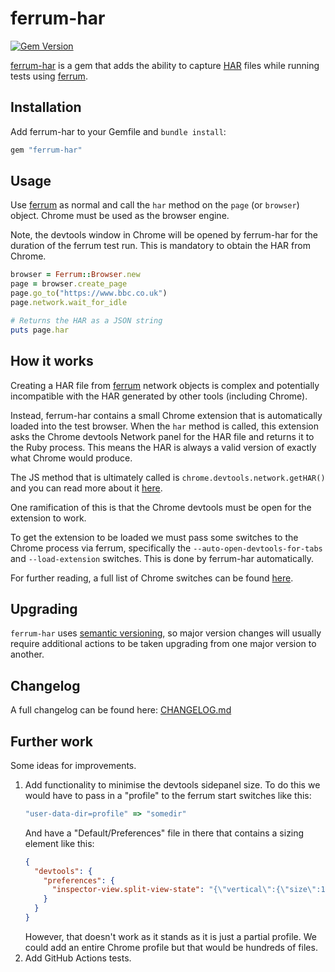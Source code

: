 ferrum-har
================

[![Gem Version](https://img.shields.io/gem/v/ferrum-har?color=green)](https://img.shields.io/gem/v/ferrum-har?color=green)

[ferrum-har](https://github.com/hlascelles/ferrum-har) is a gem that adds the ability to capture
[HAR](https://en.wikipedia.org/wiki/HAR_(file_format)) files while running tests
using [ferrum](https://github.com/rubycdp/ferrum).

## Installation

Add ferrum-har to your Gemfile and `bundle install`:

```ruby
gem "ferrum-har"
```

## Usage

Use [ferrum](https://github.com/rubycdp/ferrum) as normal and call the `har` method on
the `page` (or `browser`) object. Chrome must be used as the browser engine.

Note, the devtools window in Chrome will be opened by ferrum-har for the duration of the ferrum
test run. This is mandatory to obtain the HAR from Chrome.

```ruby
browser = Ferrum::Browser.new
page = browser.create_page
page.go_to("https://www.bbc.co.uk")
page.network.wait_for_idle

# Returns the HAR as a JSON string
puts page.har
```

## How it works

Creating a HAR file from [ferrum](https://github.com/rubycdp/ferrum) network objects is complex and
potentially incompatible with the HAR generated
by other tools (including Chrome).

Instead, ferrum-har contains a small Chrome extension that
is automatically loaded into the test browser. When the `har` method is called, this extension
asks the Chrome devtools Network panel for the HAR file and returns it to the Ruby process. This 
means the HAR is always a valid version of exactly what Chrome would produce.

The JS method that is ultimately called is `chrome.devtools.network.getHAR()` and you can read more 
about it [here](https://developer.chrome.com/docs/extensions/reference/api/devtools/network#method-getHAR).

One ramification of this is that the Chrome devtools must be open for the extension to work.

To get the extension to be loaded we must pass some switches to the Chrome process via ferrum,
specifically the `--auto-open-devtools-for-tabs` and `--load-extension` switches. This is done
by ferrum-har automatically.

For further reading, a full list of Chrome switches can be found
[here](https://peter.sh/experiments/chromium-command-line-switches/).

## Upgrading

`ferrum-har` uses [semantic versioning](https://semver.org/), so major version changes will usually 
require additional actions to be taken upgrading from one major version to another. 

## Changelog

A full changelog can be found here: [CHANGELOG.md](https://github.com/hlascelles/ferrum-har/blob/master/CHANGELOG.md)

## Further work

Some ideas for improvements.

1. Add functionality to minimise the devtools sidepanel size.
   To do this we would have to pass in a "profile" to the ferrum start switches like this:
   ```ruby
   "user-data-dir=profile" => "somedir"
   ```
   And have a "Default/Preferences" file in there that contains a sizing element like this:
   ```json
   {
     "devtools": {
       "preferences": {
         "inspector-view.split-view-state": "{\"vertical\":{\"size\":1},\"horizontal\":{\"size\":0}}"
       }
     }
   }
   ```
   However, that doesn't work as it stands as it is just a partial profile. We could add an entire
   Chrome profile but that would be hundreds of files.
2. Add GitHub Actions tests.
